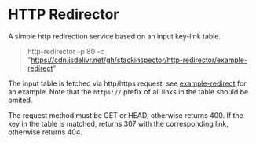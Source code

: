 # HTTP Redirector

A simple http redirection service based on an input key-link table.

> http-redirector -p 80 -c "https://cdn.jsdelivr.net/gh/stackinspector/http-redirector/example-redirect"

The input table is fetched via http/https request, see [example-redirect](https://cdn.jsdelivr.net/gh/stackinspector/http-redirector/example-redirect) for an example. Note that the `https://` prefix of all links in the table should be omited.

The request method must be GET or HEAD, otherwise returns 400. If the key in the table is matched, returns 307 with the corresponding link, otherwise returns 404.
